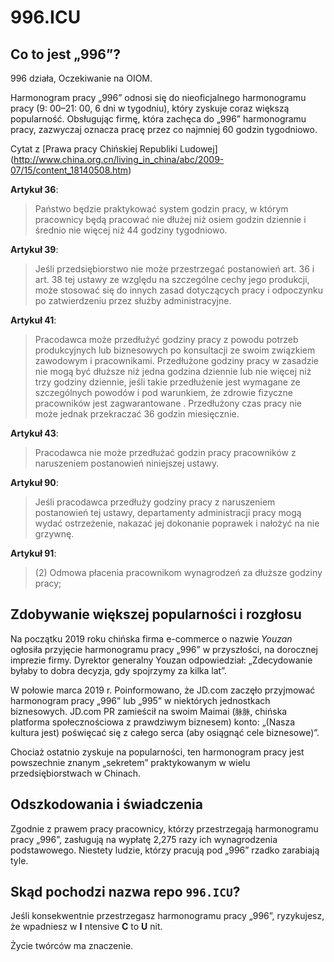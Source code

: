 996.ICU
===

## Co to jest „996”?
996 działa, Oczekiwanie na OIOM.

Harmonogram pracy „996” odnosi się do nieoficjalnego harmonogramu pracy (9: 00–21: 00, 6 dni w tygodniu), który zyskuje coraz większą popularność.
Obsługując firmę, która zachęca do „996” harmonogramu pracy, zazwyczaj oznacza pracę przez co najmniej 60 godzin tygodniowo.

Cytat z [Prawa pracy Chińskiej Republiki Ludowej] (http://www.china.org.cn/living_in_china/abc/2009-07/15/content_18140508.htm)

**Artykuł 36**:
> Państwo będzie praktykować system godzin pracy, w którym pracownicy będą pracować nie dłużej niż osiem godzin dziennie i średnio nie więcej niż 44 godziny tygodniowo.

**Artykuł 39**:
> Jeśli przedsiębiorstwo nie może przestrzegać postanowień art. 36 i art. 38 tej ustawy ze względu na szczególne cechy jego produkcji, może stosować się do innych zasad dotyczących pracy i odpoczynku po zatwierdzeniu przez służby administracyjne.

**Artykuł 41**:
> Pracodawca może przedłużyć godziny pracy z powodu potrzeb produkcyjnych lub biznesowych po konsultacji ze swoim związkiem zawodowym i pracownikami. Przedłużone godziny pracy w zasadzie nie mogą być dłuższe niż jedna godzina dziennie lub nie więcej niż trzy godziny dziennie, jeśli takie przedłużenie jest wymagane ze szczególnych powodów i pod warunkiem, że zdrowie fizyczne pracowników jest zagwarantowane . Przedłużony czas pracy nie może jednak przekraczać 36 godzin miesięcznie.

**Artykuł 43**:
> Pracodawca nie może przedłużać godzin pracy pracowników z naruszeniem postanowień niniejszej ustawy.

**Artykuł 90**:

> Jeśli pracodawca przedłuży godziny pracy z naruszeniem postanowień tej ustawy, departamenty administracji pracy mogą wydać ostrzeżenie, nakazać jej dokonanie poprawek i nałożyć na nie grzywnę.

**Artykuł 91**:
> (2) Odmowa płacenia pracownikom wynagrodzeń za dłuższe godziny pracy;

## Zdobywanie większej popularności i rozgłosu

Na początku 2019 roku chińska firma e-commerce o nazwie _Youzan_ ogłosiła przyjęcie harmonogramu pracy „996” w przyszłości, na dorocznej imprezie firmy. Dyrektor generalny Youzan odpowiedział: „Zdecydowanie byłaby to dobra decyzja, gdy spojrzymy za kilka lat”.

W połowie marca 2019 r. Poinformowano, że JD.com zaczęło przyjmować harmonogram pracy „996” lub „995” w niektórych jednostkach biznesowych. JD.com PR zamieścił na swoim Maimai (`脉脉`, chińska platforma społecznościowa z prawdziwym biznesem) konto: „(Nasza kultura jest) poświęcać się z całego serca (aby osiągnąć cele biznesowe)”.

Chociaż ostatnio zyskuje na popularności, ten harmonogram pracy jest powszechnie znanym „sekretem” praktykowanym w wielu przedsiębiorstwach w Chinach.
## Odszkodowania i świadczenia

Zgodnie z prawem pracy pracownicy, którzy przestrzegają harmonogramu pracy „996”, zasługują na wypłatę 2,275 razy ich wynagrodzenia podstawowego. Niestety ludzie, którzy pracują pod „996” rzadko zarabiają tyle.

## Skąd pochodzi nazwa repo `996.ICU`?

Jeśli konsekwentnie przestrzegasz harmonogramu pracy „996”, ryzykujesz, że wpadniesz w **I** ntensive **C** to **U** nit.

Życie twórców ma znaczenie.
